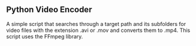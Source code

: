 ## Python Video Encoder

A simple script that searches through a target path and its subfolders for video files with the extension .avi or .mov and converts them to .mp4. This script uses the FFmpeg library.  
